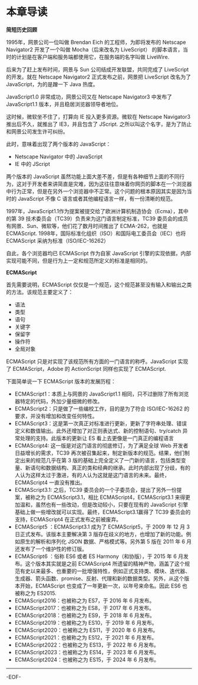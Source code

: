 # 本章导读

**简短历史回顾**

1995年，网景公司一位叫做 Brendan Eich 的工程师，为即将发布的 Netscape Navigator2 开发了一个叫做 Mocha（后来改名为 LiveScript） 的脚本语言，当时的计划是在客户端和服务端都使用它，在服务端的名字叫做 LiveWire.

后来为了赶上发布时间，网景与 Sun 公司结成开发联盟，共同完成了 LiveScript 的开发。就在 Netscape Navigator2 正式发布之前，网景把 LiveScript 改名为了 JavaScript，为的是蹭一下 Java 热度。

JavaScript1.0 非常成功，网景公司又在 Netscape Navigator3 中发布了 JavaScript1.1 版本，并且稳居浏览器领导者地位。

这时候，微软坐不住了，打算向 IE 投入更多资源。微软在 Netscape Navigator3 推出后不久，就推出了 IE3，并且包含了 JScript. 之所以叫这个名字，是为了防止和网景公司发生许可纠纷。

此时，意味着出现了两个版本的 JavaScript：

- Netscape Navigator 中的 JavaScript
- IE 中的 JScript

两个版本的 JavaScript 虽然功能上面大差不差，但是有各种细节上面的不同行为，这对于开发者来讲简直是灾难，因为这往往意味着你网页的脚本在一个浏览器中行为正常，但是在另外一个浏览器中不正常。这个问题的根本原因其实是因为当时的 JavaScript 不像 C 语言或者其他编程语言一样，有一份清晰的规范。

1997年，JavaScript1.1作为提案被提交给了欧洲计算机制造协会（Ecma），其中的第 39 技术委员会（TC39）负责来为这门语言制定标准，TC39 委员会的成员有网景、Sun、微软等，他们花了数月时间推出了 ECMA-262，也就是 ECMAScript. 1998年，国际标准化组织（ISO）和国际电工委员会（IEC）也将 ECMAScript 采纳为标准（ISO/IEC-16262）

自此，各个浏览器均已 ECMAScript 作为自家 JavaScript 引擎的实现依据，内部实现可能不同，但是行为上一定和规范所定义的标准是相同的。

**ECMAScript**

首先需要说明，ECMAScript 仅仅是一个规范，这个规范甚至没有输入和输出之类的方法。该规范主要定义了：

- 语法
- 类型
- 语句
- 关键字
- 保留字
- 操作符
- 全局对象

ECMAScript 只是对实现了该规范所有方面的一门语言的称呼。JavaScript 实现了 ECMAScript，Adobe 的 ActionScript 同样也实现了 ECMAScript.

下面简单说一下 ECMAScript 版本的发展历程：

- ECMAScript1：本质上与网景的 JavaScript1.1 相同，只不过删除了所有浏览器特定的代码，外加少量细微的修改。
- ECMAScript2：只是做了一些编校工作，目的是为了符合 ISO/IEC-16262 的要求，并没有增加和改变任何特性。
- ECMAScript3：这是第一次真正对标准进行更新，更新了字符串处理、错误定义和数值输出。此外还增加了对正则表达式、新的控制语句、try/catch 异常处理的支持。此版本的更新让 ES 看上去更像是一门真正的编程语言
- ECMAScript4: 这一版是对这门语言的彻底修订，为了满足全球 Web 开发者日益增长的需求，TC39 再次被召集起来，制定新版本的规范。结果，他们制定出来的规范几乎在第 3 版的基础上完全定义了一门新的语言，包括类型变量、新语句和数据结构、真正的类和经典的继承。此时内部出现了分歧，有的人认为这样太过于激进，有的人认为这就是这门语言的未来。最终，ECMAScript4 一直没有推出。
- ECMAScript3.1: 之后，TC39 委员会的一个子委员会，提出了另外一份提案，被称之为 ECMAScript3.1，相比 ECMAScript4，ECMAScript3.1 来得更加温和，虽然也有一些改动，但是改动较小，只要在现有的 JavaScript 引擎基础上做一些增改就可以实现。最终，ECMAScript3.1赢得了 TC39 委员会的支持，ECMAScript4 在正式发布之前被废弃。
- ECMAScript5 ：ECMAScript3.1 成为了 ECMAScript5，于 2009 年 12 月 3 日正式发布。该版本主要解决第 3 版存在歧义的地方，也增加了新的功能。例如原生的解析和序列化 JSON 数据、严格模式等。另外第 5 版在 2011 年 6 月还发布了一个维护性的修订版。
- ECMAScript6 ：俗称 ES6 或者 ES Harmony（和协版），于 2015 年 6 月发布。这个版本其实就是之前 ECMAScript4 所遗留的精神产物，涵盖了这个规范有史以来最多、也重要的一批增强特性，例如正式支持类、模块、迭代器、生成器、箭头函数、promise、反射、代理和新的数据类型。另外，从这个版本开始，ECMAScript 也变成了一年更新一次，以年号来命名。因此 ES6 也被称之为 ES2015.
- ECMAScript2016：也被称之为 ES7，于 2016 年 6 月发布。
- ECMAScript2017：也被称之为 ES8，于 2017 年 6 月发布。
- ECMAScript2018：也被称之为 ES9，于 2018 年 6 月发布。
- ECMAScript2019：也被称之为 ES10，于 2019 年 6 月发布。
- ECMAScript2020：也被称之为 ES11，于 2020 年 6 月发布。
- ECMAScript2021：也被称之为 ES12，于 2021 年 6 月发布。
- ECMAScript2022：也被称之为 ES13，于 2022 年 6 月发布。
- ECMAScript2023：也被称之为 ES14，于 2023 年 6 月发布。
- ECMAScript2024：也被称之为 ES15，于 2024 年 6 月发布。

---

-EOF-